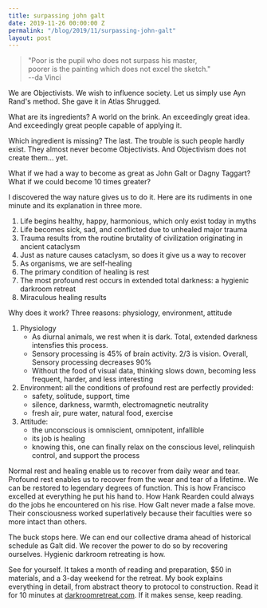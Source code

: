 ```yaml
---
title: surpassing john galt
date: 2019-11-26 00:00:00 Z
permalink: "/blog/2019/11/surpassing-john-galt"
layout: post
---
```


> "Poor is the pupil who does not surpass his master,  
poorer is the painting which does not excel the sketch."  
--da Vinci

We are Objectivists. We wish to influence society. Let us simply use Ayn Rand's method. She gave it in Atlas Shrugged. 

What are its ingredients? A world on the brink. An exceedingly great idea. And exceedingly great people capable of applying it. 

Which ingredient is missing? The last. The trouble is such people hardly exist. They almost never become Objectivists. And Objectivism does not create them... yet. 

What if we had a way to become as great as John Galt or Dagny Taggart? What if we could become 10 times greater? 

I discovered the way nature gives us to do it. Here are its rudiments in one minute and its explanation in three more.

1. Life begins healthy, happy, harmonious, which only exist today in myths
2. Life becomes sick, sad, and conflicted due to unhealed major trauma
3. Trauma results from the routine brutality of civilization originating in ancient cataclysm
4. Just as nature causes cataclysm, so does it give us a way to recover
5. As organisms, we are self-healing
6. The primary condition of healing is rest
7. The most profound rest occurs in extended total darkness: a hygienic darkroom retreat
8. Miraculous healing results

Why does it work? Three reasons: physiology, environment, attitude

1. Physiology
    - As diurnal animals, we rest when it is dark. Total, extended darkness intensfies this process.
    - Sensory processing is 45% of brain activity. 2/3 is vision. Overall, Sensory processing decreases 90%
    - Without the food of visual data, thinking slows down, becoming less frequent, harder, and less interesting
2. Environment: all the conditions of profound rest are perfectly provided:
    - safety, solitude, support, time
    - silence, darkness, warmth, electromagnetic neutrality
    - fresh air, pure water, natural food, exercise
3. Attitude:
    - the unconscious is omniscient, omnipotent, infallible
    - its job is healing
    - knowing this, one can finally relax on the conscious level, relinquish control, and support the process
    
Normal rest and healing enable us to recover from daily wear and tear. Profound rest enables us to recover from the wear and tear of a lifetime. We can be restored to legendary degrees of function. This is how Francisco excelled at everything he put his hand to. How Hank Rearden could always do the jobs he encountered on his rise. How Galt never made a false move. Their consciousness worked superlatively because their faculties were so more intact than others.

The buck stops here. We can end our collective drama ahead of historical schedule as Galt did. We recover the power to do so by recovering ourselves. Hygienic darkroom retreating is how.

See for yourself. It takes a month of reading and preparation, $50 in materials, and a 3-day weekend for the retreat. My book explains everything in detail, from abstract theory to protocol to construction. Read it for 10 minutes at [darkroomretreat.com](/). If it makes sense, keep reading.
